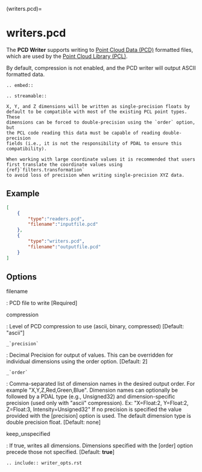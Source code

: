 (writers.pcd)=

# writers.pcd

The **PCD Writer** supports writing to [Point Cloud Data (PCD)] formatted
files, which are used by the [Point Cloud Library (PCL)].

By default, compression is not enabled, and the PCD writer will output ASCII
formatted data.

```{eval-rst}
.. embed::
```

```{eval-rst}
.. streamable::
```

```{note}
X, Y, and Z dimensions will be written as single-precision floats by
default to be compatible with most of the existing PCL point types. These
dimensions can be forced to double-precision using the `order` option, but
the PCL code reading this data must be capable of reading double-precision
fields (i.e., it is not the responsibility of PDAL to ensure this
compatibility).
```

```{note}
When working with large coordinate values it is recommended that users
first translate the coordinate values using {ref}`filters.transformation`
to avoid loss of precision when writing single-precision XYZ data.
```

## Example

```json
[
    {
        "type":"readers.pcd",
        "filename":"inputfile.pcd"
    },
    {
        "type":"writers.pcd",
        "filename":"outputfile.pcd"
    }
]
```

## Options

filename

: PCD file to write \[Required\]

compression

: Level of PCD compression to use (ascii, binary, compressed) \[Default:
  "ascii"\]

`` _`precision` ``

: Decimal Precision for output of values. This can be overridden for individual
  dimensions using the order option. \[Default: 2\]

`` _`order` ``

: Comma-separated list of dimension names in the desired output order. For
  example "X,Y,Z,Red,Green,Blue". Dimension names can optionally be followed
  by a PDAL type (e.g., Unsigned32) and dimension-specific precision (used only
  with "ascii" compression).  Ex: "X=Float:2, Y=Float:2, Z=Float:3,
  Intensity=Unsigned32" If no precision is specified the value provided with
  the [precision] option is used.  The default dimension type is double
  precision float. \[Default: none\]

keep_unspecified

: If true, writes all dimensions. Dimensions specified with the [order] option
  precede those not specified. \[Default: **true**\]

```{eval-rst}
.. include:: writer_opts.rst
```

[point cloud data (pcd)]: https://pcl-tutorials.readthedocs.io/en/latest/pcd_file_format.html
[point cloud library (pcl)]: http://pointclouds.org
